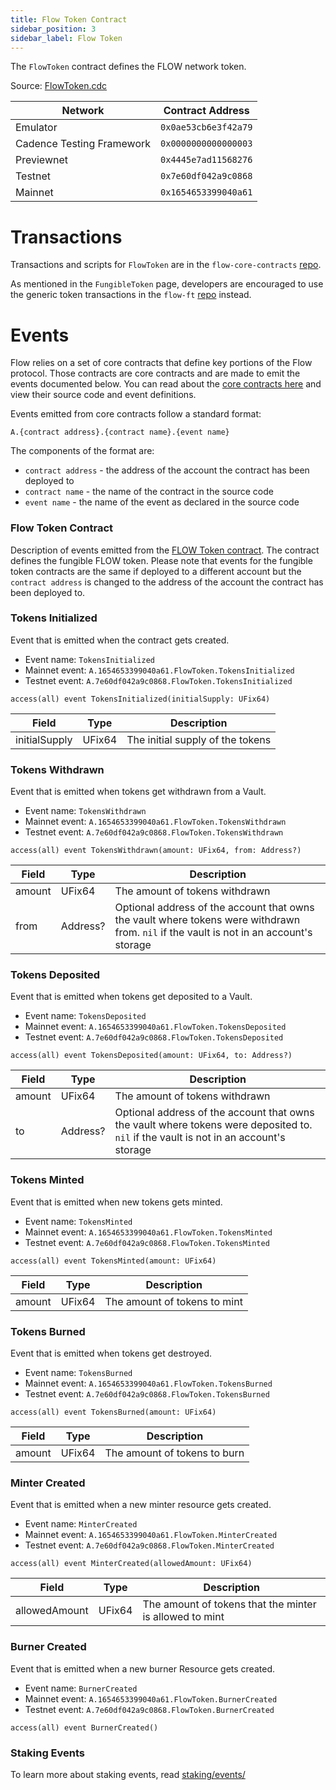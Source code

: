 ```yaml
---
title: Flow Token Contract
sidebar_position: 3
sidebar_label: Flow Token
---
```


The `FlowToken` contract defines the FLOW network token.

Source: [FlowToken.cdc](https://github.com/onflow/flow-core-contracts/blob/master/contracts/FlowToken.cdc)

| Network           | Contract Address     |
| ----------------- | -------------------- |
| Emulator          | `0x0ae53cb6e3f42a79` |
| Cadence Testing Framework | `0x0000000000000003` |
| Previewnet        | `0x4445e7ad11568276` |
| Testnet | `0x7e60df042a9c0868` |
| Mainnet           | `0x1654653399040a61` |

# Transactions

Transactions and scripts for `FlowToken` are in the `flow-core-contracts` [repo](https://github.com/onflow/flow-core-contracts/tree/master/transactions/flowToken).

As mentioned in the `FungibleToken` page, developers are encouraged to use
the generic token transactions in the `flow-ft` [repo](https://github.com/onflow/flow-ft/tree/master/transactions) instead.

# Events

Flow relies on a set of core contracts that define key portions of the Flow protocol. Those contracts are core contracts 
and are made to emit the events documented below. You can read about the [core contracts here](./index.md) 
and view their source code and event definitions.

Events emitted from core contracts follow a standard format:

```
A.{contract address}.{contract name}.{event name}
```

The components of the format are:
- `contract address` - the address of the account the contract has been deployed to
- `contract name` - the name of the contract in the source code
- `event name` - the name of the event as declared in the source code

### Flow Token Contract
Description of events emitted from the [FLOW Token contract](./03-flow-token.md). 
The contract defines the fungible FLOW token. Please note that events for the fungible token contracts are the same 
if deployed to a different account but the `contract address` is 
changed to the address of the account the contract has been deployed to.

### Tokens Initialized

Event that is emitted when the contract gets created.

- Event name: `TokensInitialized`
- Mainnet event: `A.1654653399040a61.FlowToken.TokensInitialized`
- Testnet event: `A.7e60df042a9c0868.FlowToken.TokensInitialized`

```cadence
access(all) event TokensInitialized(initialSupply: UFix64)
```

| Field             | Type   | Description                                                            |
| ----------------- | ------ | ---------------------------------------------------------------------- |
| initialSupply       | UFix64 | The initial supply of the tokens |


### Tokens Withdrawn

Event that is emitted when tokens get withdrawn from a Vault.

- Event name: `TokensWithdrawn`
- Mainnet event: `A.1654653399040a61.FlowToken.TokensWithdrawn`
- Testnet event: `A.7e60df042a9c0868.FlowToken.TokensWithdrawn`

```cadence
access(all) event TokensWithdrawn(amount: UFix64, from: Address?)
```

| Field             | Type   | Description                                                            |
| ----------------- | ------ | ---------------------------------------------------------------------- |
| amount       | UFix64 | The amount of tokens withdrawn |
| from       | Address? | Optional address of the account that owns the vault where tokens were withdrawn from. `nil` if the vault is not in an account's storage |


### Tokens Deposited

Event that is emitted when tokens get deposited to a Vault.

- Event name: `TokensDeposited`
- Mainnet event: `A.1654653399040a61.FlowToken.TokensDeposited`
- Testnet event: `A.7e60df042a9c0868.FlowToken.TokensDeposited`

```cadence
access(all) event TokensDeposited(amount: UFix64, to: Address?)
```

| Field             | Type   | Description                                                            |
| ----------------- | ------ | ---------------------------------------------------------------------- |
| amount       | UFix64 | The amount of tokens withdrawn |
| to       | Address? | Optional address of the account that owns the vault where tokens were deposited to. `nil` if the vault is not in an account's storage |

### Tokens Minted

Event that is emitted when new tokens gets minted.

- Event name: `TokensMinted`
- Mainnet event: `A.1654653399040a61.FlowToken.TokensMinted`
- Testnet event: `A.7e60df042a9c0868.FlowToken.TokensMinted`

```cadence
access(all) event TokensMinted(amount: UFix64)
```

| Field             | Type   | Description                                                            |
| ----------------- | ------ | ---------------------------------------------------------------------- |
| amount       | UFix64 | The amount of tokens to mint |

### Tokens Burned

Event that is emitted when tokens get destroyed.

- Event name: `TokensBurned`
- Mainnet event: `A.1654653399040a61.FlowToken.TokensBurned`
- Testnet event: `A.7e60df042a9c0868.FlowToken.TokensBurned`

```cadence
access(all) event TokensBurned(amount: UFix64)
```

| Field             | Type   | Description                                                            |
| ----------------- | ------ | ---------------------------------------------------------------------- |
| amount       | UFix64 | The amount of tokens to burn |


### Minter Created

Event that is emitted when a new minter resource gets created.

- Event name: `MinterCreated`
- Mainnet event: `A.1654653399040a61.FlowToken.MinterCreated`
- Testnet event: `A.7e60df042a9c0868.FlowToken.MinterCreated`

```cadence
access(all) event MinterCreated(allowedAmount: UFix64)
```

| Field             | Type   | Description                                                            |
| ----------------- | ------ | ---------------------------------------------------------------------- |
| allowedAmount       | UFix64 | The amount of tokens that the minter is allowed to mint |

### Burner Created

Event that is emitted when a new burner Resource gets created.

- Event name: `BurnerCreated`
- Mainnet event: `A.1654653399040a61.FlowToken.BurnerCreated`
- Testnet event: `A.7e60df042a9c0868.FlowToken.BurnerCreated`

```cadence
access(all) event BurnerCreated()
```

### Staking Events
To learn more about staking events, read [staking/events/](../../networks/staking/07-staking-scripts-events.md)

